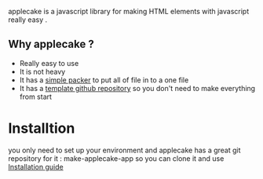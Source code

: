 applecake is a javascript library for making HTML elements with javascript really easy .

## Why applecake ?
- Really easy to use
- It is not heavy
- It has a <a href="https://github.com/applecakejs/packer">simple packer</a> to put all of file in to a one file
- It has a <a href="https://github.com/applecakejs/make-applecake-app">template github repository</a> so you don't need to make everything from start

# Installtion
you only need to set up your environment and applecake has a great git repository for it : make-applecake-app
so you can clone it and use <a href="https://github.com/applecakejs/applecake/docs/01-installation/installation.md">Installation guide</a>
